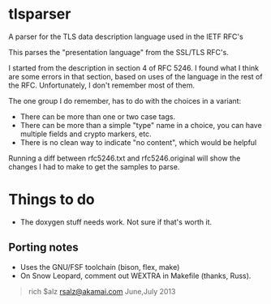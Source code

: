 tlsparser
=========

A parser for the TLS data description language used in the IETF RFC's

This parses the "presentation language" from the SSL/TLS RFC's.

I started from the description in section 4 of RFC 5246.  I found what I
think are some errors in that section, based on uses of the language
in the rest of the RFC.  Unfortunately, I don't remember most of them.

The one group I do remember, has to do with the choices in a variant:
- There can be more than one or two case tags.
- There can be more than a simple "type" name in a choice, you can have multiple fields and crypto markers, etc.
- There is no clean way to indicate "no content", which would be helpful

Running a diff between rfc5246.txt and rfc5246.original will show the
changes I had to make to get the samples to parse.

Things to do
============

- The doxygen stuff needs work.  Not sure if that's worth it.

Porting notes
-------------

- Uses the GNU/FSF toolchain (bison, flex, make)
- On Snow Leopard, comment out WEXTRA in Makefile (thanks, Russ).

> rich $alz
>  rsalz@akamai.com
>  June,July 2013
